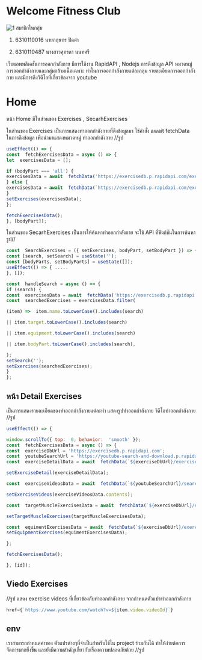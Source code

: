 # Welcome Fitness Club

![1](images/src/assets/images/1.jpg)
สมาชิกในกลุ่ม

1. 6310110016 นายกฤษกร ปิดดำ 

2. 6310110487 นางสาวศุภรดา นนทศรี 


เว็บแอพพลิเคชั่นการออกกำลังกาย  มีการใช้งาน RapidAPI , Nodejs การดึงข้อมูล API หมวดหมู่การออกกำลังกายและกลุ่มกล้ามเนื้อเฉพาะ ท่าในการออกกำลังกายแต่ละกลุ่ม รายละเอียดการออกกำลังกาย และมีการดึงวิดีโอที่เกี่ยวข้องจาก youtube
# Home

หน้า Home มีในส่วนของ Exercises , SecarhExercises

ในส่วนของ Exercises เป็นการแสดงท่าออกกำลังกายที่ดึงข้อมูลมา ใช้คำสั่ง await fetchData ในการดึงข้อมูล เพื่อนำมาแสดงหมวดหมู่ ท่าออกกำลังกาย
//รูป
```javascript  
useEffect(() => {
const  fetchExercisesData = async () => {
let  exercisesData = [];

if (bodyPart === 'all') {
exercisesData = await  fetchData('https://exercisedb.p.rapidapi.com/exercises', exerciseOptions);
} else {
exercisesData = await  fetchData(`https://exercisedb.p.rapidapi.com/exercises/bodyPart/${bodyPart}`, exerciseOptions);
}
setExercises(exercisesData);
};

fetchExercisesData();
}, [bodyPart]);
```
ในส่วนของ SecarhExercises เป็นการให้ค้นหาท่าออกกำลังกาย จะใช้ API ที่ฟังก์ชันในการค้นหา
รูป//
```javascript 
const  SearchExercises = ({ setExercises, bodyPart, setBodyPart }) => {
const [search, setSearch] = useState('');
const [bodyParts, setBodyParts] = useState([]);
useEffect(() => { .....
}, []);

const  handleSearch = async () => {
if (search) {
const  exercisesData = await  fetchData('https://exercisedb.p.rapidapi.com/exercises', exerciseOptions);  
const  searchedExercises = exercisesData.filter(

(item) =>  item.name.toLowerCase().includes(search)

|| item.target.toLowerCase().includes(search)

|| item.equipment.toLowerCase().includes(search)

|| item.bodyPart.toLowerCase().includes(search),

);
setSearch('');
setExercises(searchedExercises);
}
};
```

## หน้า Detail Exercises

เป็นการแสดงรายละเอียดของท่าออกกำลังกายแต่ละท่า แสดงรูปท่าออกกำลังกาย  วิดีโอท่าออกกำลังกาย
//รูป
```javascript 
useEffect(() => {

window.scrollTo({ top:  0, behavior:  'smooth' });
const  fetchExercisesData = async () => {
const  exerciseDbUrl = 'https://exercisedb.p.rapidapi.com';
const  youtubeSearchUrl = 'https://youtube-search-and-download.p.rapidapi.com';
const  exerciseDetailData = await  fetchData(`${exerciseDbUrl}/exercises/exercise/${id}`, exerciseOptions);

setExerciseDetail(exerciseDetailData);

const  exerciseVideosData = await  fetchData(`${youtubeSearchUrl}/search?query=${exerciseDetailData.name} exercise`, youtubeOptions);

setExerciseVideos(exerciseVideosData.contents);

const  targetMuscleExercisesData = await  fetchData(`${exerciseDbUrl}/exercises/target/${exerciseDetailData.target}`, exerciseOptions);

setTargetMuscleExercises(targetMuscleExercisesData);

const  equimentExercisesData = await  fetchData(`${exerciseDbUrl}/exercises/equipment/${exerciseDetailData.equipment}`, exerciseOptions);
setEquipmentExercises(equimentExercisesData);

};

fetchExercisesData();

}, [id]);
```

## Viedo Exercises
//รูป
แสดง exercise videos ที่เกี่ยวข้องกับท่าออกกำลังกาย จากกำหนดตัวแปรท่าออกกำลังกาย
```javascript
href={`https://www.youtube.com/watch?v=${item.video.videoId}`}
```

## env

เราสามารถกำหนดค่าของ ตัวแปรต่างๆที่จำเป็นสำหรับใช้ใน project ร่วมกันได้ ทำให้ง่ายต่อการจัดการมากยิ่งขึ้น และยังมีความสำคัญเกี่ยวกับเรื่องความปลอดภัยด้วย
//รูป

